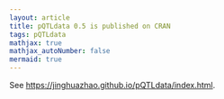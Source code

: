 ```yaml
---
layout: article
title: pQTLdata 0.5 is published on CRAN
tags: pQTLdata
mathjax: true
mathjax_autoNumber: false
mermaid: true
---
```


See <https://jinghuazhao.github.io/pQTLdata/index.html>.
